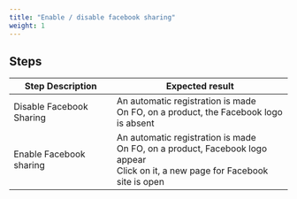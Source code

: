```yaml
---
title: "Enable / disable facebook sharing"
weight: 1
---
```

## Steps
| Step Description | Expected result |
| ----- | ----- |
| Disable Facebook Sharing | An automatic registration is made <br>On FO, on a product, the Facebook logo is absent |
| Enable Facebook sharing | An automatic registration is made <br>On FO, on a product, Facebook logo appear<br>Click on it, a new page for Facebook site is open |
